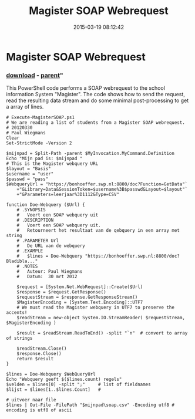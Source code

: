 ﻿---
pid:            5791
parent:         3302
children:       
poster:         sjaak
title:          Magister SOAP Webrequest
date:           2015-03-19 08:12:42
format:         posh
---

# Magister SOAP Webrequest

### [download](5791.ps1) - [parent](3302.md)"

This PowerShell code performs a SOAP webrequest to the school 
information System "Magister". The code shows how to send the request, 
read the resulting data stream and do some minimal post-processing to 
get a array of lines. 


```posh
# Execute-MagisterSOAP.ps1
# We are reading a list of students from a Magister SOAP webrequest.
# 20120330
# Paul Wiegmans
Clear
Set-StrictMode -Version 2

$mijnpad = Split-Path -parent $MyInvocation.MyCommand.Definition
Echo "Mijn pad is: $mijnpad "
# This is the Magister webquery URL
$layout = "Basis"
$username = "user"
$passwd = "pass"
$WebqueryUrl = "https://bonhoeffer.swp.nl:8800/doc?Function=GetData"`
	+"&Library=Data&SessionToken=$username%3B$passwd&Layout=$layout"`
	+"&Parameters=leerjaar%3D1112&Type=CSV"

function Doe-Webquery ($Url) {
	# .SYNOPSIS
	#	Voert een SOAP webquery uit
	# .DESCRIPTION
	#	Voert een SOAP webquery uit.
	#	Retourneert het resultaat van de qebquery in een array met string
	# .PARAMETER Url
	#	De URL van de webquery
	# .EXAMPLE
	#	$lines = Doe-Webquery "https://bonhoeffer.swp.nl:8800/doc?Bladibla..."
	# .NOTES
	# 	Auteur: Paul Wiegmans
	#	Datum:	30 mrt 2012
	
	$request = [System.Net.WebRequest]::Create($Url)
	$response = $request.GetResponse()
	$requestStream = $response.GetResponseStream()
	$MagisterEncoding = [System.Text.Encoding]::UTF7  
	# We must read the Magister webquery in UTF7 to preserve the accents!
	$readStream = new-object System.IO.StreamReader( $requestStream, $MagisterEncoding )

	$result = $readStream.ReadToEnd() -split "`n"  # convert to array of strings

	$readStream.Close()
	$response.Close()
	return $result
}

$lines = Doe-Webquery $WebQueryUrl
Echo "Webquery geeft $($lines.count) regels"
$velden = $lines[0] -split ";"     # list of fieldnames
$lijst = $lines[1..$lines.Count]   # 

# uitvoer naar file
$lines | Out-File -FilePath "$mijnpad\soap.csv" -Encoding utf8 # encoding is utf8 of ascii
```
